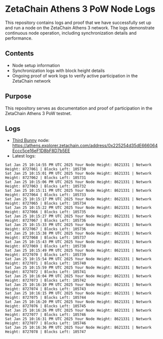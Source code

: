 # ZetaChain Athens 3 PoW Node Logs
This repository contains logs and proof that we have successfully set up and run a node on the ZetaChain Athens 3 network. The logs demonstrate continuous node operation, including synchronization details and performance.

## Contents
- Node setup information
- Synchronization logs with block height details
- Ongoing proof of work logs to verify active participation in the ZetaChain network

## Purpose
This repository serves as documentation and proof of participation in the ZetaChain Athens 3 PoW testnet.

## Logs

- [Third Bunny](https://thirdbunny.xyz/) node: https://athens.explorer.zetachain.com/address/0x225254d35dE666064Eccc5ce16eF1D8bF8D7b5EE
- Latest logs:
```
Sat Jan 25 10:14:55 PM UTC 2025 Your Node Height: 8621331 | Network Height: 8727061 | Blocks Left: 105730
Sat Jan 25 10:15:01 PM UTC 2025 Your Node Height: 8621331 | Network Height: 8727062 | Blocks Left: 105731
Sat Jan 25 10:15:06 PM UTC 2025 Your Node Height: 8621331 | Network Height: 8727063 | Blocks Left: 105732
Sat Jan 25 10:15:11 PM UTC 2025 Your Node Height: 8621331 | Network Height: 8727064 | Blocks Left: 105733
Sat Jan 25 10:15:17 PM UTC 2025 Your Node Height: 8621331 | Network Height: 8727065 | Blocks Left: 105734
Sat Jan 25 10:15:22 PM UTC 2025 Your Node Height: 8621331 | Network Height: 8727066 | Blocks Left: 105735
Sat Jan 25 10:15:27 PM UTC 2025 Your Node Height: 8621331 | Network Height: 8727067 | Blocks Left: 105736
Sat Jan 25 10:15:33 PM UTC 2025 Your Node Height: 8621331 | Network Height: 8727067 | Blocks Left: 105736
Sat Jan 25 10:15:38 PM UTC 2025 Your Node Height: 8621331 | Network Height: 8727068 | Blocks Left: 105737
Sat Jan 25 10:15:43 PM UTC 2025 Your Node Height: 8621331 | Network Height: 8727069 | Blocks Left: 105738
Sat Jan 25 10:15:49 PM UTC 2025 Your Node Height: 8621331 | Network Height: 8727070 | Blocks Left: 105739
Sat Jan 25 10:15:54 PM UTC 2025 Your Node Height: 8621331 | Network Height: 8727071 | Blocks Left: 105740
Sat Jan 25 10:15:59 PM UTC 2025 Your Node Height: 8621331 | Network Height: 8727072 | Blocks Left: 105741
Sat Jan 25 10:16:04 PM UTC 2025 Your Node Height: 8621331 | Network Height: 8727073 | Blocks Left: 105742
Sat Jan 25 10:16:10 PM UTC 2025 Your Node Height: 8621331 | Network Height: 8727074 | Blocks Left: 105743
Sat Jan 25 10:16:15 PM UTC 2025 Your Node Height: 8621331 | Network Height: 8727075 | Blocks Left: 105744
Sat Jan 25 10:16:20 PM UTC 2025 Your Node Height: 8621331 | Network Height: 8727076 | Blocks Left: 105745
Sat Jan 25 10:16:26 PM UTC 2025 Your Node Height: 8621331 | Network Height: 8727077 | Blocks Left: 105746
Sat Jan 25 10:16:31 PM UTC 2025 Your Node Height: 8621331 | Network Height: 8727077 | Blocks Left: 105746
Sat Jan 25 10:16:36 PM UTC 2025 Your Node Height: 8621331 | Network Height: 8727078 | Blocks Left: 105747
```
